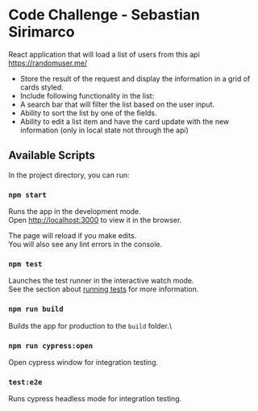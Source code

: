 # Code Challenge - Sebastian Sirimarco

React application that will load a list of users from this api https://randomuser.me/

- Store the result of the request and display the information in a grid of cards styled.
- Include following functionality in the list:
- A search bar that will filter the list based on the user input.
- Ability to sort the list by one of the fields.
- Ability to edit a list item and have the card update with the new information (only in local state not through the api)

## Available Scripts

In the project directory, you can run:

### `npm start`

Runs the app in the development mode.\
Open [http://localhost:3000](http://localhost:3000) to view it in the browser.

The page will reload if you make edits.\
You will also see any lint errors in the console.

### `npm test`

Launches the test runner in the interactive watch mode.\
See the section about [running tests](https://facebook.github.io/create-react-app/docs/running-tests) for more information.

### `npm run build`

Builds the app for production to the `build` folder.\

### `npm run cypress:open`

Open cypress window for integration testing.

### `test:e2e`

Runs cypress headless mode for integration testing.
